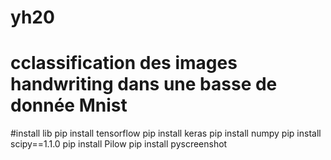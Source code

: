 # yh20
# cclassification des images handwriting dans une basse de donnée Mnist
#install lib
pip install tensorflow
pip install keras
pip install numpy
pip install scipy==1.1.0
pip install Pilow
pip install pyscreenshot
